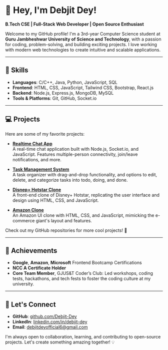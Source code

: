 # 👋 Hey, I'm Debjit Dey!

**B.Tech CSE | Full-Stack Web Developer | Open Source Enthusiast**

Welcome to my GitHub profile! I'm a 3rd-year Computer Science student at **Guru Jambheshwar University of Science and Technology**, with a passion for coding, problem-solving, and building exciting projects. I love working with modern web technologies to create intuitive and scalable applications.

---

## 🚀 Skills

- **Languages**: C/C++, Java, Python, JavaScript, SQL
- **Frontend**: HTML, CSS, JavaScript, Tailwind CSS, Bootstrap, React.js
- **Backend**: Node.js, Express.js, MongoDB, MySQL
- **Tools & Platforms**: Git, GitHub, Socket.io

---

## 💻 Projects

Here are some of my favorite projects:

- **[Realtime Chat App](https://github.com/Debjit-Dey/Chat-app)**  
  A real-time chat application built with Node.js, Socket.io, and JavaScript. Features multiple-person connectivity, join/leave notifications, and more.

- **[Task Management System](https://debjit-dey.github.io/Task-Management-System/)**  
  A task organizer with drag-and-drop functionality, and options to edit, delete, and categorize tasks into todo, doing, and done.

- **[Disnep+ Hotstar Clone](https://debjit-dey.github.io/hotstar-clone/)**  
  A front-end clone of Disney+ Hotstar, replicating the user interface and design using HTML, CSS, and JavaScript.

- **[Amazon Clone](https://debjit-dey.github.io/Amazon-clone/)**  
  An Amazon UI clone with HTML, CSS, and JavaScript, mimicking the e-commerce giant's layout and features.

Check out my GitHub repositories for more cool projects! 🚀

---

## 🌟 Achievements

- **Google**, **Amazon**, **Microsoft** Frontend Bootcamp Certifications
- **NCC A Certificate Holder**
- **Core Team Member**, GJUS&T Coder’s Club: Led workshops, coding tests, hackathons, and tech fests to foster the coding culture at my university.

---

## 🤝 Let's Connect

- **GitHub**: [github.com/Debjit-Dey](https://github.com/Debjit-Dey)
- **LinkedIn**: [linkedin.com/in/debjit-dey](https://www.linkedin.com/in/debjit-dey)
- **Email**: debjitdeyofficial6@gmail.com

I'm always open to collaboration, learning, and contributing to open-source projects. Let's create something amazing together! 💡
